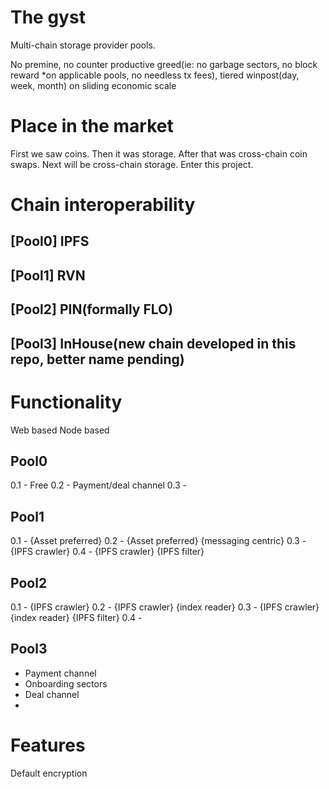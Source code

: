 # The gyst 
Multi-chain storage provider pools.

No premine, no counter productive greed(ie: no garbage sectors, no block reward *on applicable pools, no needless tx fees), tiered winpost(day, week, month) on sliding economic scale 


# Place in the market
First we saw coins.  Then it was storage.   After that was cross-chain coin swaps.   Next will be cross-chain storage.  Enter this project.

# Chain interoperability
## [Pool0] IPFS
## [Pool1] RVN
## [Pool2] PIN(formally FLO)
## [Pool3] InHouse(new chain developed in this repo, better name pending) 

# Functionality
Web based
Node based

## Pool0
0.1 - Free
0.2 - Payment/deal channel
0.3 - 
## Pool1
0.1 - {Asset preferred}
0.2 - {Asset preferred} {messaging centric}
0.3 - {IPFS crawler}
0.4 - {IPFS crawler} {IPFS filter}
## Pool2
0.1 - {IPFS crawler}
0.2 - {IPFS crawler} {index reader}
0.3 - {IPFS crawler} {index reader}  {IPFS filter}
0.4 - 
## Pool3
- Payment channel
- Onboarding sectors 
- Deal channel
- 


# Features
Default encryption 








